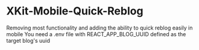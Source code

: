 # XKit-Mobile-Quick-Reblog
Removing most functionality and adding the ability to quick reblog easily in mobile
You need a .env file with REACT_APP_BLOG_UUID defined as the target blog's uuid
